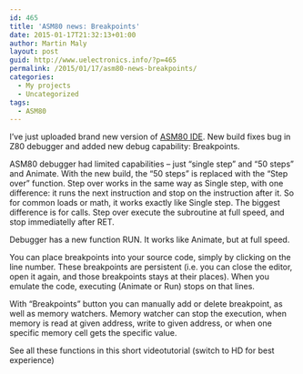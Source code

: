 ```yaml
---
id: 465
title: 'ASM80 news: Breakpoints'
date: 2015-01-17T21:32:13+01:00
author: Martin Maly
layout: post
guid: http://www.uelectronics.info/?p=465
permalink: /2015/01/17/asm80-news-breakpoints/
categories:
  - My projects
  - Uncategorized
tags:
  - ASM80
---
```

I&#8217;ve just uploaded brand new version of [ASM80 IDE](http://www.asm80.com). New build fixes bug in Z80 debugger and added new debug capability: Breakpoints.

<!--more-->

ASM80 debugger had limited capabilities &#8211; just &#8220;single step&#8221; and &#8220;50 steps&#8221; and Animate. With the new build, the &#8220;50 steps&#8221; is replaced with the &#8220;Step over&#8221; function. Step over works in the same way as Single step, with one difference: it runs the next instruction and stop on the instruction after it. So for common loads or math, it works exactly like Single step. The biggest difference is for calls. Step over execute the subroutine at full speed, and stop immediatelly after RET.

Debugger has a new function RUN. It works like Animate, but at full speed.

You can place breakpoints into your source code, simply by clicking on the line number. These breakpoints are persistent (i.e. you can close the editor, open it again, and those breakpoints stays at their places). When you emulate the code, executing (Animate or Run) stops on that lines.

With &#8220;Breakpoints&#8221; button you can manually add or delete breakpoint, as well as memory watchers. Memory watcher can stop the execution, when memory is read at given address, write to given address, or when one specific memory cell gets the specific value.

See all these functions in this short videotutorial (switch to HD for best experience)